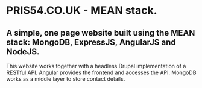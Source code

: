 # PRIS54.CO.UK - MEAN stack.

## A simple, one page website built using the MEAN stack: MongoDB, ExpressJS, AngularJS and NodeJS.

This website works together with a headless Drupal implementation of a RESTful API. Angular provides the frontend and accesses the API. MongoDB works as a middle layer to store contact details.


